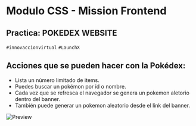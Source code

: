 # Modulo CSS - Mission Frontend
## Practica: POKEDEX WEBSITE
`#innovaccionvirtual` `#LaunchX`
## Acciones que se pueden hacer con  la Pokédex:
- Lista un número limitado de items.
- Puedes buscar un pokémon por id o nombre.
- Cada vez que se refresca el navegador se genera un pokemon aletorio dentro del banner.
- También puede generar un pokemon aleatorio desde el link del banner.

![Preview](https://repository-images.githubusercontent.com/469884547/d290965b-1f7a-4e75-b51e-209c9dcad924)
